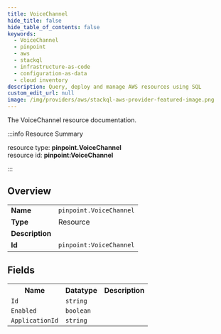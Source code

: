 ```yaml
---
title: VoiceChannel
hide_title: false
hide_table_of_contents: false
keywords:
  - VoiceChannel
  - pinpoint
  - aws
  - stackql
  - infrastructure-as-code
  - configuration-as-data
  - cloud inventory
description: Query, deploy and manage AWS resources using SQL
custom_edit_url: null
image: /img/providers/aws/stackql-aws-provider-featured-image.png
---
```

The VoiceChannel resource documentation.

:::info Resource Summary

<div class="row">
<div class="providerDocColumn">
<span>resource type:&nbsp;<b>pinpoint.VoiceChannel</b></span><br />
<span>resource id:&nbsp;<b>pinpoint:VoiceChannel</b></span><br />
</div>
</div>

:::

## Overview
<table><tbody>
<tr><td><b>Name</b></td><td><code>pinpoint.VoiceChannel</code></td></tr>
<tr><td><b>Type</b></td><td>Resource</td></tr>
<tr><td><b>Description</b></td><td></td></tr>
<tr><td><b>Id</b></td><td><code>pinpoint:VoiceChannel</code></td></tr>
</tbody></table>

## Fields
<table><tbody>
<tr><th>Name</th><th>Datatype</th><th>Description</th></tr>
<tr><td><code>Id</code></td><td><code>string</code></td><td></td></tr><tr><td><code>Enabled</code></td><td><code>boolean</code></td><td></td></tr><tr><td><code>ApplicationId</code></td><td><code>string</code></td><td></td></tr>
</tbody></table>